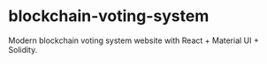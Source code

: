 # blockchain-voting-system
Modern blockchain voting system website with React + Material UI + Solidity.
